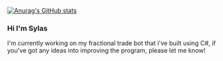 [![Anurag's GitHub stats](https://github-readme-stats.vercel.app/api?username=Syycoker)](https://github.com/anuraghazra/github-readme-stats&show_icons=true&theme=radical)

### Hi I'm Sylas

I'm currently working on my fractional trade bot that i've built using C#, if you've got any ideas into improving the program, please let me know!
